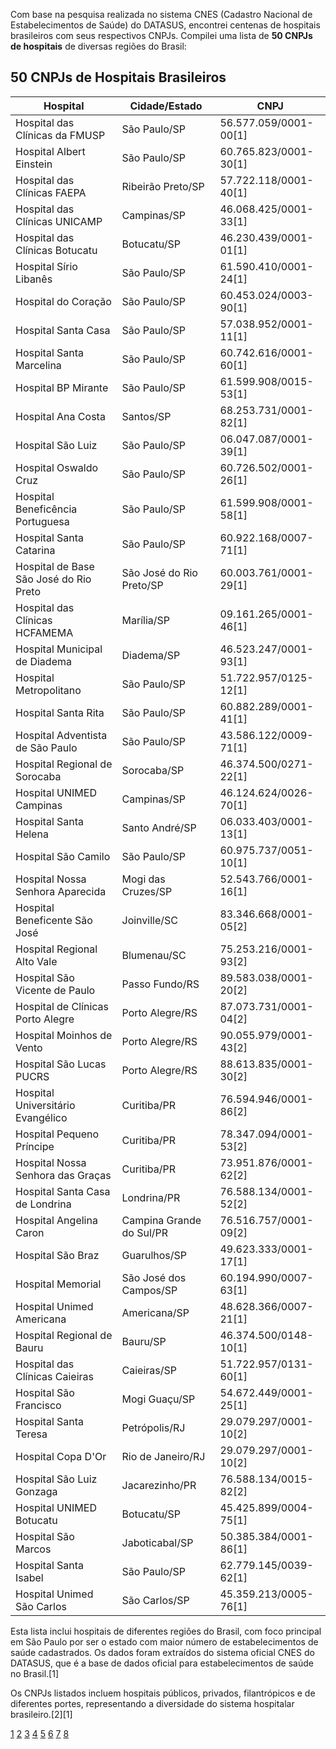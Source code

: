 Com base na pesquisa realizada no sistema CNES (Cadastro Nacional de Estabelecimentos de Saúde) do DATASUS, encontrei centenas de hospitais brasileiros com seus respectivos CNPJs. Compilei uma lista de **50 CNPJs de hospitais** de diversas regiões do Brasil:

## 50 CNPJs de Hospitais Brasileiros

| Hospital | Cidade/Estado | CNPJ |
|----------|---------------|------|
| Hospital das Clínicas da FMUSP | São Paulo/SP | 56.577.059/0001-00[1] |
| Hospital Albert Einstein | São Paulo/SP | 60.765.823/0001-30[1] |
| Hospital das Clínicas FAEPA | Ribeirão Preto/SP | 57.722.118/0001-40[1] |
| Hospital das Clínicas UNICAMP | Campinas/SP | 46.068.425/0001-33[1] |
| Hospital das Clínicas Botucatu | Botucatu/SP | 46.230.439/0001-01[1] |
| Hospital Sírio Libanês | São Paulo/SP | 61.590.410/0001-24[1] |
| Hospital do Coração | São Paulo/SP | 60.453.024/0003-90[1] |
| Hospital Santa Casa | São Paulo/SP | 57.038.952/0001-11[1] |
| Hospital Santa Marcelina | São Paulo/SP | 60.742.616/0001-60[1] |
| Hospital BP Mirante | São Paulo/SP | 61.599.908/0015-53[1] |
| Hospital Ana Costa | Santos/SP | 68.253.731/0001-82[1] |
| Hospital São Luiz | São Paulo/SP | 06.047.087/0001-39[1] |
| Hospital Oswaldo Cruz | São Paulo/SP | 60.726.502/0001-26[1] |
| Hospital Beneficência Portuguesa | São Paulo/SP | 61.599.908/0001-58[1] |
| Hospital Santa Catarina | São Paulo/SP | 60.922.168/0007-71[1] |
| Hospital de Base São José do Rio Preto | São José do Rio Preto/SP | 60.003.761/0001-29[1] |
| Hospital das Clínicas HCFAMEMA | Marília/SP | 09.161.265/0001-46[1] |
| Hospital Municipal de Diadema | Diadema/SP | 46.523.247/0001-93[1] |
| Hospital Metropolitano | São Paulo/SP | 51.722.957/0125-12[1] |
| Hospital Santa Rita | São Paulo/SP | 60.882.289/0001-41[1] |
| Hospital Adventista de São Paulo | São Paulo/SP | 43.586.122/0009-71[1] |
| Hospital Regional de Sorocaba | Sorocaba/SP | 46.374.500/0271-22[1] |
| Hospital UNIMED Campinas | Campinas/SP | 46.124.624/0026-70[1] |
| Hospital Santa Helena | Santo André/SP | 06.033.403/0001-13[1] |
| Hospital São Camilo | São Paulo/SP | 60.975.737/0051-10[1] |
| Hospital Nossa Senhora Aparecida | Mogi das Cruzes/SP | 52.543.766/0001-16[1] |
| Hospital Beneficente São José | Joinville/SC | 83.346.668/0001-05[2] |
| Hospital Regional Alto Vale | Blumenau/SC | 75.253.216/0001-93[2] |
| Hospital São Vicente de Paulo | Passo Fundo/RS | 89.583.038/0001-20[2] |
| Hospital de Clínicas Porto Alegre | Porto Alegre/RS | 87.073.731/0001-04[2] |
| Hospital Moinhos de Vento | Porto Alegre/RS | 90.055.979/0001-43[2] |
| Hospital São Lucas PUCRS | Porto Alegre/RS | 88.613.835/0001-30[2] |
| Hospital Universitário Evangélico | Curitiba/PR | 76.594.946/0001-86[2] |
| Hospital Pequeno Príncipe | Curitiba/PR | 78.347.094/0001-53[2] |
| Hospital Nossa Senhora das Graças | Curitiba/PR | 73.951.876/0001-62[2] |
| Hospital Santa Casa de Londrina | Londrina/PR | 76.588.134/0001-52[2] |
| Hospital Angelina Caron | Campina Grande do Sul/PR | 76.516.757/0001-09[2] |
| Hospital São Braz | Guarulhos/SP | 49.623.333/0001-17[1] |
| Hospital Memorial | São José dos Campos/SP | 60.194.990/0007-63[1] |
| Hospital Unimed Americana | Americana/SP | 48.628.366/0007-21[1] |
| Hospital Regional de Bauru | Bauru/SP | 46.374.500/0148-10[1] |
| Hospital das Clínicas Caieiras | Caieiras/SP | 51.722.957/0131-60[1] |
| Hospital São Francisco | Mogi Guaçu/SP | 54.672.449/0001-25[1] |
| Hospital Santa Teresa | Petrópolis/RJ | 29.079.297/0001-10[2] |
| Hospital Copa D'Or | Rio de Janeiro/RJ | 29.079.297/0001-10[2] |
| Hospital São Luiz Gonzaga | Jacarezinho/PR | 76.588.134/0015-82[2] |
| Hospital UNIMED Botucatu | Botucatu/SP | 45.425.899/0004-75[1] |
| Hospital São Marcos | Jaboticabal/SP | 50.385.384/0001-86[1] |
| Hospital Santa Isabel | São Paulo/SP | 62.779.145/0039-62[1] |
| Hospital Unimed São Carlos | São Carlos/SP | 45.359.213/0005-76[1] |

Esta lista inclui hospitais de diferentes regiões do Brasil, com foco principal em São Paulo por ser o estado com maior número de estabelecimentos de saúde cadastrados. Os dados foram extraídos do sistema oficial CNES do DATASUS, que é a base de dados oficial para estabelecimentos de saúde no Brasil.[1]

Os CNPJs listados incluem hospitais públicos, privados, filantrópicos e de diferentes portes, representando a diversidade do sistema hospitalar brasileiro.[2][1]

[1](http://cnes2.datasus.gov.br/Mod_Ind_Unidade_Listar.asp?VTipo=05&VListar=1&VEstado=35&VMun=&VSubUni=&VComp=)
[2](http://cnes2.datasus.gov.br/Mod_Ind_Unidade_Listar.asp?VTipo=05&VListar=1&VEstado=31&VMun=&VSubUni=&VComp=)
[3](https://www.gov.br/ans/pt-br/arquivos/assuntos/prestadores/qualiss-programa-de-qualificacao-dos-prestadores-de-servicos-de-saude-1/Hospitais_Completude_2023_para_site_30.10.24.pdf)
[4](https://www.gov.br/saude/pt-br/composicao/saes/dcebas/documentos/3_0_relatoriosituacaoatualcnpjcebas.pdf)
[5](https://prefeitura.sp.gov.br/web/gestao/w/coordenadoria_de_parcerias_com_o_terceiro_setor__copats/cents/13877)
[6](https://www.rededorsaoluiz.com.br/unidades/hospital)
[7](https://hclpm.spdmafiliadas.org.br/wp-content/uploads/sites/25/2021/12/Relac%CC%A7a%CC%83o-Prestadores-de-Servic%CC%A7o-Pessoa-Juri%CC%81dica-HCLPM-3.pdf)
[8](https://portal.cfm.org.br/busca-por-estabelecimentos-de-saude/)